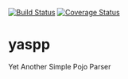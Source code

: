 [![Build Status](https://travis-ci.org/gesiel/yaspp.svg?branch=master)](https://travis-ci.org/gesiel/yaspp)
[![Coverage Status](https://coveralls.io/repos/github/gesiel/yaspp/badge.svg?branch=master)](https://coveralls.io/github/gesiel/yaspp?branch=master)
# yaspp
Yet Another Simple Pojo Parser
